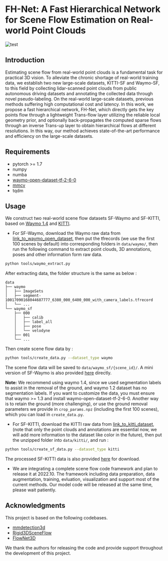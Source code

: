 <a name="FgWbR"></a>
# FH-Net: A Fast Hierarchical Network for Scene Flow Estimation on Real-world Point Clouds
![test](https://github.com/pigtigger/FH-Net/blob/main/demo/waymo.gif)
<a name="LEEHl"></a>
## Introduction
Estimating scene flow from real-world point clouds is a fundamental task for practical 3D vision. To alleviate the chronic shortage of real-world training data, we establish two new large-scale datasets, KITTI-SF and Waymo-SF, to this field by collecting lidar-scanned point clouds from public autonomous driving datasets and annotating the collected data through novel pseudo-labeling. On the real-world large-scale datasets, previous methods suffering high computational cost and latency. In this work, we propose a fast hierarchical network, FH-Net, which directly gets the key points flow through a lightweight Trans-flow layer utilizing the reliable local geometry prior, and optionally back-propagates the computed sparse flows through an inverse Trans-up layer to obtain hierarchical flows at different resolutions. In this way, our method achieves state-of-the-art performance and efficiency on the large-scale datasets.
## Requirements
- pytorch >= 1.7
- numpy
- numba
- [waymo-open-dataset-tf-2-6-0](https://github.com/waymo-research/waymo-open-dataset/blob/master/docs/quick_start.md)
- [mmcv](https://github.com/open-mmlab/mmcv)
- tqdm
<a name="CZOc8"></a>
## Usage
We construct two real-world scene flow datasets SF-Waymo and SF-KITTI, based on [Waymo 1.4](https://waymo.com/open/) and [KITTI](http://www.cvlibs.net/datasets/kitti/).

- For SF-Waymo,  download the Waymo raw data from [link_to_waymo_open_dataset](https://console.cloud.google.com/storage/browser/waymo_open_dataset_v_1_4_0;tab=objects?pli=1&prefix=&forceOnObjectsSortingFiltering=false),  then put the tfrecords (we use the first 100 scenes by default) into corresponding folders in `data/waymo/`,  then run the following command to extract point clouds, 3D annotations, poses and other information form raw data.
```bash
python tools/waymo_extract.py
```
   After extracting data, the folder structure is the same as below :
   ```
   data
   ├── waymo
   │   ├── ImageSets
   │   ├── segment-10017090168044687777_6380_000_6400_000_with_camera_labels.tfrecord
   │   └── ...
   └── waymo_sf
       ├── 000
       │   ├── calib
       │   ├── label_all
       │   ├── pose
       │   └── velodyne
       ├── 001
       └── ...
   ```
   Then create scene flow data by :
```bash
python tools/create_data.py --dataset_type waymo
```
The scene flow data will be saved to `data/waymo_sf/{scene_id}/`. A mini version of SF-Waymo is also provided [here](https://drive.google.com/drive/u/0/folders/1u9xeSnk_M2jVNwEDmr_Skr1teOpRqqxv) directly.

**Note:** We recommend using waymo 1.4, since we used segmentation labels to assist in the removal of the ground, and waymo 1.2 dataset has no segmentation labels. If you want to customize the data, you must ensure that waymo >= 1.3 and install waymo-open-dataset-tf-2-6-0. Another way is to retain the ground (more challenging), or use the ground removal parameters we provide in `crop_params.npz` (including the first 100 scenes), which you can load in `create_data.py`.

- For SF-KITTI,  download the KITTI raw data from [link_to_kitti_dataset](http://www.cvlibs.net/datasets/kitti/eval_tracking.php),  (note that only the point clouds and annotations are essential now, we will add more information to the dataset like color in the future),  then put the unzipped folder into `data/kitti/`,  and run : 
```bash
python tools/create_sf_data.py --dataset_type kitti
```
The processed SF-KITTI data is also provided [here](https://drive.google.com/drive/u/0/folders/1u9xeSnk_M2jVNwEDmr_Skr1teOpRqqxv) for download.

- We are integrating a complete scene flow code framework and plan to release it at 2022.10. The framework including data preparation, data augmentation, training, evluation, visualization and support most of the current methods. Our model code will be released at the same time, please wait patiently.

## Acknowledgments
This project is based on the following codebases.
- [mmdetection3d](https://github.com/open-mmlab/mmdetection3d)
- [Rigid3DSceneFlow](https://github.com/zgojcic/Rigid3DSceneFlow)
- [FlowNet3D](https://github.com/xingyul/flownet3d)

We thank the authors for releasing the code and provide support throughout the development of this project.


